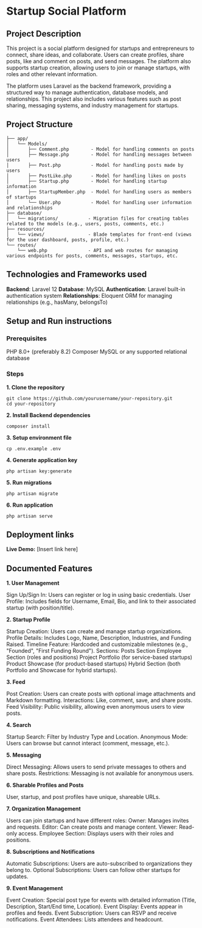 # Startup Social Platform

## Project Description

This project is a social platform designed for startups and entrepreneurs to connect, share ideas, and collaborate. Users can create profiles, share posts, like and comment on posts, and send messages. The platform also supports startup creation, allowing users to join or manage startups, with roles and other relevant information.

The platform uses Laravel as the backend framework, providing a structured way to manage authentication, database models, and relationships. This project also includes various features such as post sharing, messaging systems, and industry management for startups.

## Project Structure

```plaintext
├── app/
│   └── Models/
│       ├── Comment.php        - Model for handling comments on posts
│       ├── Message.php        - Model for handling messages between users
│       ├── Post.php           - Model for handling posts made by users
│       ├── PostLike.php       - Model for handling likes on posts
│       ├── Startup.php        - Model for handling startup information
│       ├── StartupMember.php  - Model for handling users as members of startups
│       └── User.php           - Model for handling user information and relationships
├── database/
│   └── migrations/           - Migration files for creating tables related to the models (e.g., users, posts, comments, etc.)
├── resources/
│   └── views/                - Blade templates for front-end (views for the user dashboard, posts, profile, etc.)
└── routes/
    └── web.php               - API and web routes for managing various endpoints for posts, comments, messages, startups, etc.
```

## Technologies and Frameworks used

**Backend**: Laravel 12
**Database**: MySQL
**Authentication**: Laravel built-in authentication system
**Relationships**: Eloquent ORM for managing relationships (e.g., hasMany, belongsTo)

## Setup and Run instructions

### Prerequisites

PHP 8.0+ (preferably 8.2)
Composer
MySQL or any supported relational database

### Steps

**1. Clone the repository**

```plaintext
git clone https://github.com/yourusername/your-repository.git
cd your-repository
```

**2. Install Backend dependencies**

```plaintext
composer install
```

**3. Setup environment file**

```plaintext
cp .env.example .env
```

**4. Generate application key**

```plaintext
php artisan key:generate
```

**5. Run migrations**

```plaintext
php artisan migrate
```

**6. Run application**

```plaintext
php artisan serve
```

## Deployment links

**Live Demo:** [Insert link here]

## Documented Features

**1. User Management**

Sign Up/Sign In: Users can register or log in using basic credentials.
User Profile:
Includes fields for Username, Email, Bio, and link to their associated startup (with position/title).

**2. Startup Profile**

Startup Creation: Users can create and manage startup organizations.
Profile Details: Includes Logo, Name, Description, Industries, and Funding Raised.
Timeline Feature: Hardcoded and customizable milestones (e.g., "Founded", "First Funding Round").
Sections:
Posts Section
Employee Section (roles and positions)
Project Portfolio (for service-based startups)
Product Showcase (for product-based startups)
Hybrid Section (both Portfolio and Showcase for hybrid startups).

**3. Feed**

Post Creation: Users can create posts with optional image attachments and Markdown formatting.
Interactions: Like, comment, save, and share posts.
Feed Visibility: Public visibility, allowing even anonymous users to view posts.

**4. Search**

Startup Search: Filter by Industry Type and Location.
Anonymous Mode: Users can browse but cannot interact (comment, message, etc.).

**5. Messaging**

Direct Messaging: Allows users to send private messages to others and share posts.
Restrictions: Messaging is not available for anonymous users.

**6. Sharable Profiles and Posts**

User, startup, and post profiles have unique, shareable URLs.

**7. Organization Management**

Users can join startups and have different roles:
Owner: Manages invites and requests.
Editor: Can create posts and manage content.
Viewer: Read-only access.
Employee Section: Displays users with their roles and positions.

**8. Subscriptions and Notifications**

Automatic Subscriptions: Users are auto-subscribed to organizations they belong to.
Optional Subscriptions: Users can follow other startups for updates.

**9. Event Management**

Event Creation: Special post type for events with detailed information (Title, Description, Start/End time, Location).
Event Display: Events appear in profiles and feeds.
Event Subscription: Users can RSVP and receive notifications.
Event Attendees: Lists attendees and headcount.
